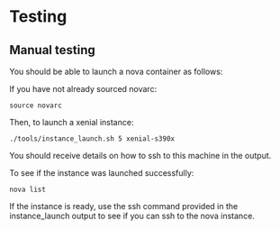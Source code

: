 # Testing
## Manual testing

You should be able to launch a nova container as follows:

If you have not already sourced novarc:

~~~
source novarc
~~~

Then, to launch a xenial instance:

~~~
./tools/instance_launch.sh 5 xenial-s390x
~~~

You should receive details on how to ssh to this machine in the output.

To see if the instance was launched successfully:

~~~
nova list
~~~

If the instance is ready, use the ssh command provided in the instance_launch
output to see if you can ssh to the nova instance.

